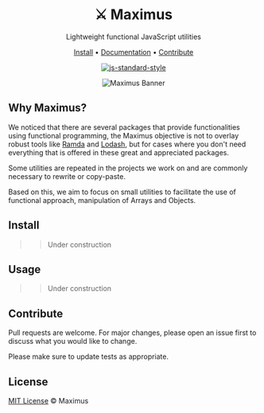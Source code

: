 <div align="center">
  <h1 id="maximus">⚔️ Maximus</h1>

  <p>Lightweight functional JavaScript utilities</p>

  <p><a href="#?id=install">Install</a> • <a href="https://helderburato.github.io/maximus/#/">Documentation</a> • <a href="#?id=contribute">Contribute</a></p>

[![js-standard-style](https://img.shields.io/badge/code%20style-standard-brightgreen.svg)](http://standardjs.com)

  <img src="https://raw.githubusercontent.com/helderburato/maximus/main/banner.jpg" alt="Maximus Banner" />
</div>

## Why Maximus?

We noticed that there are several packages that provide functionalities using functional programming, the Maximus objective is not to overlay robust tools like [Ramda](https://ramdajs.com/) and [Lodash](https://lodash.com/), but for cases where you don't need everything that is offered in these great and appreciated packages.

Some utilities are repeated in the projects we work on and are commonly necessary to rewrite or copy-paste.

Based on this, we aim to focus on small utilities to facilitate the use of functional approach, manipulation of Arrays and Objects.

## Install

> > Under construction

## Usage

> > Under construction

## Contribute

Pull requests are welcome. For major changes, please open an issue first to discuss what you would like to change.

Please make sure to update tests as appropriate.

## License

[MIT License](LICENSE) © Maximus
